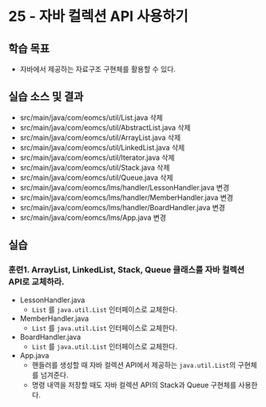 # 25 - 자바 컬렉션 API 사용하기

## 학습 목표

- 자바에서 제공하는 자료구조 구현체를 활용할 수 있다.

## 실습 소스 및 결과

- src/main/java/com/eomcs/util/List.java 삭제
- src/main/java/com/eomcs/util/AbstractList.java 삭제
- src/main/java/com/eomcs/util/ArrayList.java 삭제
- src/main/java/com/eomcs/util/LinkedList.java 삭제
- src/main/java/com/eomcs/util/Iterator.java 삭제
- src/main/java/com/eomcs/util/Stack.java 삭제
- src/main/java/com/eomcs/util/Queue.java 삭제
- src/main/java/com/eomcs/lms/handler/LessonHandler.java 변경
- src/main/java/com/eomcs/lms/handler/MemberHandler.java 변경
- src/main/java/com/eomcs/lms/handler/BoardHandler.java 변경
- src/main/java/com/eomcs/lms/App.java 변경

## 실습

### 훈련1. ArrayList, LinkedList, Stack, Queue 클래스를 자바 컬렉션 API로 교체하라.

- LessonHandler.java
  - `List` 를 `java.util.List` 인터페이스로 교체한다.
- MemberHandler.java
  - `List` 를 `java.util.List` 인터페이스로 교체한다.
- BoardHandler.java
  - `List` 를 `java.util.List` 인터페이스로 교체한다.
- App.java
  - 핸들러를 생성할 때 자바 컬렉션 API에서 제공하는 `java.util.List`의 구현체를 넘겨준다.
  - 명령 내역을 저장할 때도 자바 컬렉션 API의 Stack과 Queue 구현체를 사용한다.
